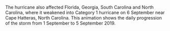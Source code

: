 The hurricane also affected Florida, Georgia, South Carolina and North Carolina, where it weakened into Category 1 hurricane on 6 September near Cape Hatteras, North Carolina. This animation shows the daily progression of the storm from 1 September to 5 September 2019.
